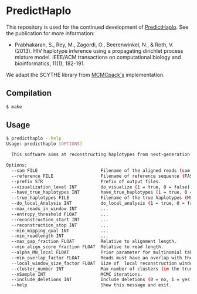 # PredictHaplo

This repository is used for the continued development of [PredictHaplo](https://bmda.dmi.unibas.ch/software.html).
See the publication for more information:
* Prabhakaran, S., Rey, M., Zagordi, O., Beerenwinkel, N., & Roth, V. (2013). HIV haplotype inference using a propagating dirichlet process mixture model. IEEE/ACM transactions on computational biology and bioinformatics, 11(1), 182-191.

We adapt the SCYTHE library from [MCMCpack's](https://github.com/cran/MCMCpack) implementation.


## Compilation

```bash
$ make
```

## Usage

```bash
$ predicthaplo --help
Usage: predicthaplo [OPTIONS]

  This software aims at reconstructing haplotypes from next-generation sequencing data.

Options:
  --sam FILE                        Filename of the aligned reads (sam format).
  --reference FILE                  Filename of reference sequence (FASTA).
  --prefix STR                      Prefix of output files.
  --visualization_level INT         do_visualize (1 = true, 0 = false).
  --have_true_haplotypes INT        have_true_haplotypes (1 = true, 0 = false).
  --true_haplotypes FILE            Filename of the true haplotypes (MSA in FASTA format) (fill in any dummy filename if there is no "true" haplotypes).
  --do_local_Analysis INT           do_local_analysis (1 = true, 0 = false) (must be 1 in the first run).
  --max_reads_in_window INT         ...
  --entropy_threshold FLOAT         ...
  --reconstruction_start INT        ...
  --reconstruction_stop INT         ...
  --min_mapping_qual INT            ...
  --min_readlength INT              ...
  --max_gap_fraction FLOAT          Relative to alignment length.
  --min_align_score_fraction FLOAT  Relative to read length.
  --alpha_MN_local FLOAT            Prior parameter for multinomial tables over the nucleotides.
  --min_overlap_factor FLOAT        Reads must have an overlap with the local reconstruction window of at least this factor times the window size.
  --local_window_size_factor FLOAT  Size of  local reconstruction window relative to the median of the read lengths.
  --cluster_number INT              Max number of clusters (in the truncated Dirichlet process).
  --nSample INT                     MCMC iterations.
  --include_deletions INT           Include deletions (0 = no, 1 = yes).
  --help                            Show this message and exit.
```
